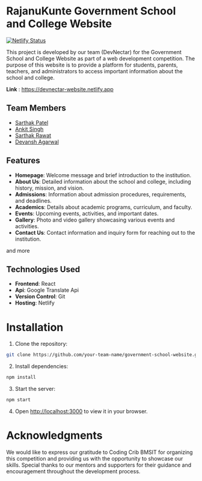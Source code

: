 # RajanuKunte Government School and College Website
[![Netlify Status](https://api.netlify.com/api/v1/badges/8cc55596-ceb6-4385-9a73-407abca641bc/deploy-status)](https://app.netlify.com/sites/devnectar-website/deploys)

This project is developed by our team (DevNectar) for the Government School and College Website as part of a web development competition. The purpose of this website is to provide a platform for students, parents, teachers, and administrators to access important information about the school and college.

**Link** : https://devnectar-website.netlify.app

## Team Members
- [Sarthak Patel](https://github.com/Community-Programmer)
- [Ankit Singh](https://github.com/Ankit27-09)
- [Sarthak Rawat](https://github.com/SarthakRawat-1)
- [Devansh Agarwal](https://github.com/Devansh051)

## Features
- **Homepage**: Welcome message and brief introduction to the institution.
- **About Us**: Detailed information about the school and college, including history, mission, and vision.
- **Admissions**: Information about admission procedures, requirements, and deadlines.
- **Academics**: Details about academic programs, curriculum, and faculty.
- **Events**: Upcoming events, activities, and important dates.
- **Gallery**: Photo and video gallery showcasing various events and activities.
- **Contact Us**: Contact information and inquiry form for reaching out to the institution.

 and more


## Technologies Used
- **Frontend**: React
- **Api**: Google Translate Api
- **Version Control**: Git
- **Hosting**: Netlify

# Installation

1. Clone the repository:
  ```bash
 git clone https://github.com/your-team-name/government-school-website.git
 ```
2. Install dependencies:
  ```bash
 npm install
 ```
3. Start the server:
  ```bash
 npm start
 ```
4. Open [http://localhost:3000](http://localhost:3000) to view it in your browser.



# Acknowledgments
We would like to express our gratitude to Coding Crib BMSIT for organizing this competition and providing us with the opportunity to showcase our skills. Special thanks to our mentors and supporters for their guidance and encouragement throughout the development process.
